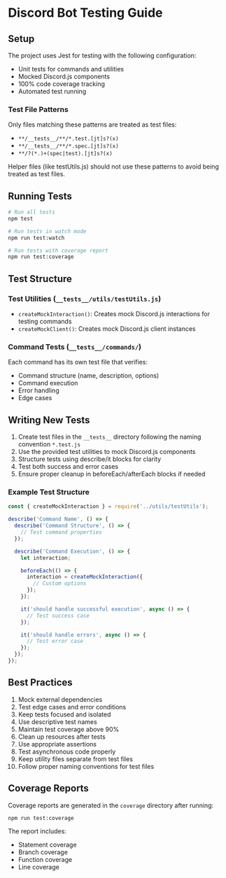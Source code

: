 # Discord Bot Testing Guide

## Setup

The project uses Jest for testing with the following configuration:

- Unit tests for commands and utilities
- Mocked Discord.js components
- 100% code coverage tracking
- Automated test running

### Test File Patterns

Only files matching these patterns are treated as test files:

- `**/__tests__/**/*.test.[jt]s?(x)`
- `**/__tests__/**/*.spec.[jt]s?(x)`
- `**/?(*.)+(spec|test).[jt]s?(x)`

Helper files (like testUtils.js) should not use these patterns to avoid being treated as test files.

## Running Tests

```bash
# Run all tests
npm test

# Run tests in watch mode
npm run test:watch

# Run tests with coverage report
npm run test:coverage
```

## Test Structure

### Test Utilities (`__tests__/utils/testUtils.js`)

- `createMockInteraction()`: Creates mock Discord.js interactions for testing commands
- `createMockClient()`: Creates mock Discord.js client instances

### Command Tests (`__tests__/commands/`)

Each command has its own test file that verifies:

- Command structure (name, description, options)
- Command execution
- Error handling
- Edge cases

## Writing New Tests

1. Create test files in the `__tests__` directory following the naming convention `*.test.js`
2. Use the provided test utilities to mock Discord.js components
3. Structure tests using describe/it blocks for clarity
4. Test both success and error cases
5. Ensure proper cleanup in beforeEach/afterEach blocks if needed

### Example Test Structure

```javascript
const { createMockInteraction } = require('../utils/testUtils');

describe('Command Name', () => {
  describe('Command Structure', () => {
    // Test command properties
  });

  describe('Command Execution', () => {
    let interaction;

    beforeEach(() => {
      interaction = createMockInteraction({
        // Custom options
      });
    });

    it('should handle successful execution', async () => {
      // Test success case
    });

    it('should handle errors', async () => {
      // Test error case
    });
  });
});
```

## Best Practices

1. Mock external dependencies
2. Test edge cases and error conditions
3. Keep tests focused and isolated
4. Use descriptive test names
5. Maintain test coverage above 90%
6. Clean up resources after tests
7. Use appropriate assertions
8. Test asynchronous code properly
9. Keep utility files separate from test files
10. Follow proper naming conventions for test files

## Coverage Reports

Coverage reports are generated in the `coverage` directory after running:

```bash
npm run test:coverage
```

The report includes:

- Statement coverage
- Branch coverage
- Function coverage
- Line coverage

